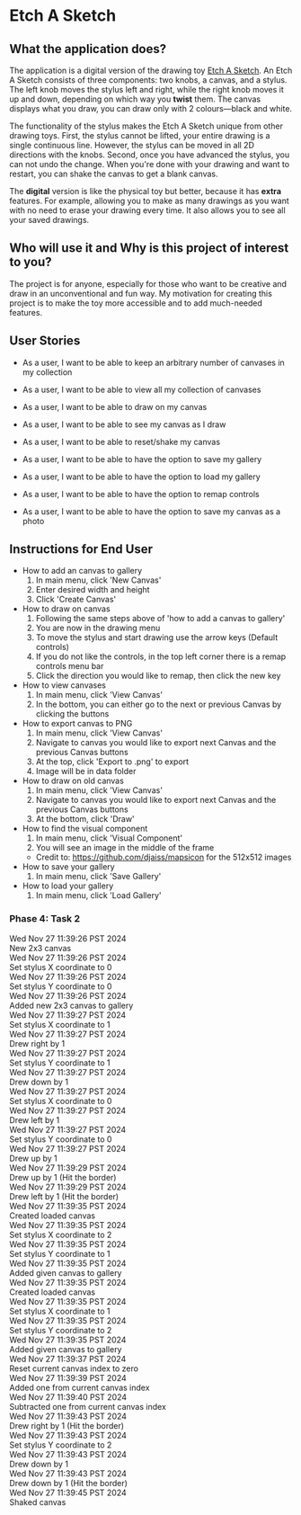 # Etch A Sketch

## What the application does?

The application is a digital version of the drawing toy [Etch A Sketch](https://en.wikipedia.org/wiki/Etch_A_Sketch). An Etch A Sketch consists of three components: two knobs, a canvas, and a stylus. The left knob moves the stylus left and right, while the right knob moves it up and down, depending on which way you **twist** them. The canvas displays what you draw, you can draw only with 2 colours—black and white.

The functionality of the stylus makes the Etch A Sketch unique from other drawing toys. First, the stylus cannot be lifted, your entire drawing is a single continuous line. However, the stylus can be moved in all 2D directions with the knobs. Second, once you have advanced the stylus, you can not undo the change. When you're done with your drawing and want to restart, you can shake the canvas to get a blank canvas.

The **digital** version is like the physical toy but better, because it has **extra** features. For example, allowing you to make as many drawings as you want with no need to erase your drawing every time. It also allows you to see all your saved drawings.

## Who will use it and Why is this project of interest to you?

The project is for anyone, especially for those who want to be creative and draw in an unconventional and fun way. My motivation for creating this project is to make the toy more accessible and to add much-needed features.

## User Stories

- As a user, I want to be able to keep an arbitrary number of canvases in my collection
- As a user, I want to be able to view all my collection of canvases
- As a user, I want to be able to draw on my canvas
- As a user, I want to be able to see my canvas as I draw
- As a user, I want to be able to reset/shake my canvas
- As a user, I want to be able to have the option to save my gallery
- As a user, I want to be able to have the option to load my gallery

- As a user, I want to be able to have the option to remap controls
- As a user, I want to be able to have the option to save my canvas as a photo

## Instructions for End User

- How to add an canvas to gallery
    1. In main menu, click 'New Canvas'
    2. Enter desired width and height 
    3. Click 'Create Canvas'
- How to draw on canvas
    1. Following the same steps above of 'how to add a canvas to gallery' 
    2. You are now in the drawing menu
    3. To move the stylus and start drawing use the arrow keys (Default controls)
    4. If you do not like the controls, in the top left corner there is a remap controls menu bar
    5. Click the direction you would like to remap, then click the new key
- How to view canvases
    1. In main menu, click 'View Canvas'
    2. In the bottom, you can either go to the next or previous Canvas by clicking the buttons
- How to export canvas to PNG
    1. In main menu, click 'View Canvas'
    2. Navigate to canvas you would like to export next Canvas and the previous Canvas buttons
    3. At the top, click 'Export to .png' to export
    4. Image will be in data folder
- How to draw on old canvas
    1. In main menu, click 'View Canvas'
    2. Navigate to canvas you would like to export next Canvas and the previous Canvas buttons
    3. At the bottom, click 'Draw'
- How to find the visual component
    1. In main menu, click 'Visual Component'
    2. You will see an image in the middle of the frame
    - Credit to: https://github.com/djaiss/mapsicon for the 512x512 images
- How to save your gallery
    1. In main menu, click 'Save Gallery'
- How to load your gallery
    1. In main menu, click 'Load Gallery'


### Phase 4: Task 2
Wed Nov 27 11:39:26 PST 2024 <br>
New 2x3 canvas <br>
Wed Nov 27 11:39:26 PST 2024 <br>
Set stylus X coordinate to 0 <br>
Wed Nov 27 11:39:26 PST 2024 <br>
Set stylus Y coordinate to 0 <br>
Wed Nov 27 11:39:26 PST 2024 <br>
Added new 2x3 canvas to gallery <br>
Wed Nov 27 11:39:27 PST 2024 <br>
Set stylus X coordinate to 1 <br>
Wed Nov 27 11:39:27 PST 2024 <br>
Drew right by 1 <br>
Wed Nov 27 11:39:27 PST 2024 <br>
Set stylus Y coordinate to 1 <br>
Wed Nov 27 11:39:27 PST 2024 <br>
Drew down by 1 <br>
Wed Nov 27 11:39:27 PST 2024 <br>
Set stylus X coordinate to 0 <br>
Wed Nov 27 11:39:27 PST 2024 <br>
Drew left by 1 <br>
Wed Nov 27 11:39:27 PST 2024 <br>
Set stylus Y coordinate to 0 <br>
Wed Nov 27 11:39:27 PST 2024 <br>
Drew up by 1 <br>
Wed Nov 27 11:39:29 PST 2024 <br> 
Drew up by 1 (Hit the border)<br> 
Wed Nov 27 11:39:29 PST 2024 <br>
Drew left by 1 (Hit the border) <br>
Wed Nov 27 11:39:35 PST 2024 <br>
Created loaded canvas <br>
Wed Nov 27 11:39:35 PST 2024 <br>
Set stylus X coordinate to 2 <br>
Wed Nov 27 11:39:35 PST 2024 <br>
Set stylus Y coordinate to 1 <br>
Wed Nov 27 11:39:35 PST 2024 <br>
Added given canvas to gallery <br>
Wed Nov 27 11:39:35 PST 2024 <br>
Created loaded canvas <br>
Wed Nov 27 11:39:35 PST 2024 <br>
Set stylus X coordinate to 1 <br>
Wed Nov 27 11:39:35 PST 2024 <br>
Set stylus Y coordinate to 2 <br>
Wed Nov 27 11:39:35 PST 2024 <br>
Added given canvas to gallery <br>
Wed Nov 27 11:39:37 PST 2024 <br>
Reset current canvas index to zero <br>
Wed Nov 27 11:39:39 PST 2024 <br>
Added one from current canvas index <br>
Wed Nov 27 11:39:40 PST 2024 <br>
Subtracted one from current canvas index <br>
Wed Nov 27 11:39:43 PST 2024 <br>
Drew right by 1 (Hit the border) <br>
Wed Nov 27 11:39:43 PST 2024 <br>
Set stylus Y coordinate to 2 <br>
Wed Nov 27 11:39:43 PST 2024 <br>
Drew down by 1 <br>
Wed Nov 27 11:39:43 PST 2024 <br>
Drew down by 1 (Hit the border) <br>
Wed Nov 27 11:39:45 PST 2024 <br>
Shaked canvas <br>

